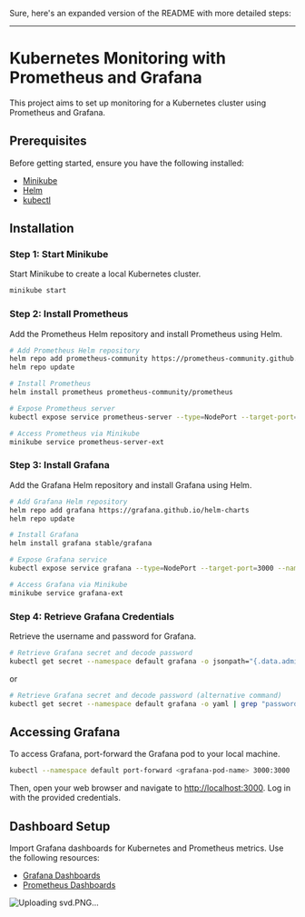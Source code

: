 Sure, here's an expanded version of the README with more detailed steps:

---

# Kubernetes Monitoring with Prometheus and Grafana

This project aims to set up monitoring for a Kubernetes cluster using Prometheus and Grafana.

## Prerequisites

Before getting started, ensure you have the following installed:

- [Minikube](https://minikube.sigs.k8s.io/docs/start/)
- [Helm](https://helm.sh/docs/intro/install/)
- [kubectl](https://kubernetes.io/docs/tasks/tools/install-kubectl/)

## Installation

### Step 1: Start Minikube

Start Minikube to create a local Kubernetes cluster.

```bash
minikube start
```

### Step 2: Install Prometheus

Add the Prometheus Helm repository and install Prometheus using Helm.

```bash
# Add Prometheus Helm repository
helm repo add prometheus-community https://prometheus-community.github.io/helm-charts
helm repo update

# Install Prometheus
helm install prometheus prometheus-community/prometheus

# Expose Prometheus server
kubectl expose service prometheus-server --type=NodePort --target-port=9090 --name=prometheus-server-ext

# Access Prometheus via Minikube
minikube service prometheus-server-ext
```

### Step 3: Install Grafana

Add the Grafana Helm repository and install Grafana using Helm.

```bash
# Add Grafana Helm repository
helm repo add grafana https://grafana.github.io/helm-charts
helm repo update

# Install Grafana
helm install grafana stable/grafana

# Expose Grafana service
kubectl expose service grafana --type=NodePort --target-port=3000 --name=grafana-ext

# Access Grafana via Minikube
minikube service grafana-ext
```

### Step 4: Retrieve Grafana Credentials

Retrieve the username and password for Grafana.

```bash
# Retrieve Grafana secret and decode password
kubectl get secret --namespace default grafana -o jsonpath="{.data.admin-password}" | base64 --decode ; echo
```

or

```bash
# Retrieve Grafana secret and decode password (alternative command)
kubectl get secret --namespace default grafana -o yaml | grep "password:" | awk '{print $2}' | base64 --decode ; echo
```

## Accessing Grafana

To access Grafana, port-forward the Grafana pod to your local machine.

```bash
kubectl --namespace default port-forward <grafana-pod-name> 3000:3000
```

Then, open your web browser and navigate to [http://localhost:3000](http://localhost:3000). Log in with the provided credentials.

## Dashboard Setup

Import Grafana dashboards for Kubernetes and Prometheus metrics. Use the following resources:

- [Grafana Dashboards](https://grafana.com/grafana/dashboards)
- [Prometheus Dashboards](https://prometheus.io/docs/visualization/grafana/)

![Uploading svd.PNG…]()

